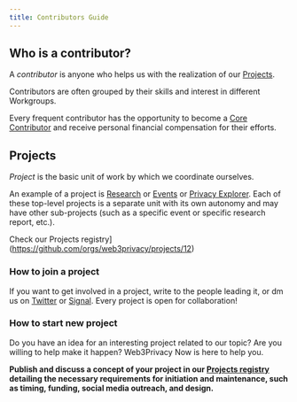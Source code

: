 ```yaml
---
title: Contributors Guide
---
```


## Who is a contributor?

A *contributor* is anyone who helps us with the realization of our [Projects](#projects).

Contributors are often grouped by their skills and interest in different Workgroups. 

Every frequent contributor has the opportunity to become a [Core Contributor](https://docs.web3privacy.info/core-contributors/) and receive personal financial compensation for their efforts.

## Projects

*Project* is the basic unit of work by which we coordinate ourselves. 

An example of a project is [Research](/research) or [Events](/events) or [Privacy Explorer](/projects/privacy-explorer). Each of these top-level projects is a separate unit with its own autonomy and may have other sub-projects (such as a specific event or specific research report, etc.).

Check our Projects registry](https://github.com/orgs/web3privacy/projects/12)

### How to join a project

If you want to get involved in a project, write to the people leading it, or dm us on [Twitter](https://x.com/web3privacy) or [Signal](https://signal.group/#CjQKIH-1ZYEGp50OBvbJRbITIRxDzjH2pSxl7vdkVZs9g5vgEhABUP9wOCxQoDFWpJchERkm). Every project is open for collaboration!

### How to start new project

Do you have an idea for an interesting project related to our topic? Are you willing to help make it happen? Web3Privacy Now is here to help you.

**Publish and discuss a concept of your project in our [Projects registry](https://github.com/web3privacy/projects/issues) detailing the necessary requirements for initiation and maintenance, such as timing, funding, social media outreach, and design.**
  


